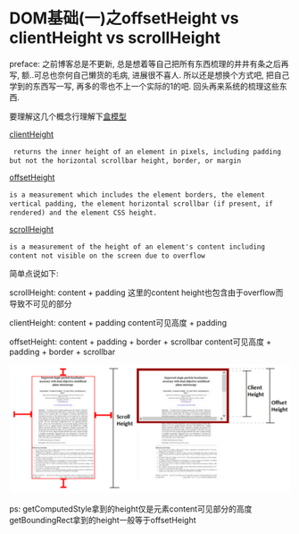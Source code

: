 # DOM基础(一)之offsetHeight vs clientHeight vs scrollHeight

preface: 之前博客总是不更新, 总是想着等自己把所有东西梳理的井井有条之后再写, 额..可总也奈何自己懒货的毛病, 进展很不喜人. 所以还是想换个方式吧, 把自己学到的东西写一写, 再多的零也不上一个实际的1的吧. 回头再来系统的梳理这些东西.

要理解这几个概念行理解下[盒模型](https://developer.mozilla.org/en-US/docs/Web/CSS/CSS_Box_Model/Introduction_to_the_CSS_box_model)

[clientHeight](https://developer.mozilla.org/en-US/docs/Web/API/Element/clientHeight)

```
 returns the inner height of an element in pixels, including padding but not the horizontal scrollbar height, border, or margin
```

[offsetHeight](https://developer.mozilla.org/en-US/docs/Web/API/HTMLElement/offsetHeight)

```
is a measurement which includes the element borders, the element vertical padding, the element horizontal scrollbar (if present, if rendered) and the element CSS height.
```

[scrollHeight](https://developer.mozilla.org/en-US/docs/Web/API/Element/scrollHeight)

```
is a measurement of the height of an element's content including content not visible on the screen due to overflow
```

简单点说如下:

scrollHeight: content + padding
这里的content height也包含由于overflow而导致不可见的部分

clientHeight: content + padding
content可见高度 + padding

offsetHeight: content + padding + border + scrollbar
content可见高度 + padding + border + scrollbar

![clientHeight offsetHeight scrollHeight对比](../images/clientHeight_vs_offsetHeight_vs_scrollHeight.png)

ps:
getComputedStyle拿到的height仅是元素content可见部分的高度
getBoundingRect拿到的height一般等于offsetHeight
